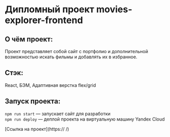 # Дипломный проект movies-explorer-frontend

## О чём проект:
Проект представляет собой сайт с портфолио и дополнительной возможностью искать фильмы и добавлять их в избранное.

## Стэк: 
React, БЭМ, Адаптивная верстка flex/grid

## Запуск проекта:

`npm run start` — запускает сайт для разработки <br>
`npm run deploy` — деплой проекта на виртуальную машину Yandex Cloud

[Ссылка на проект](https:// /)
